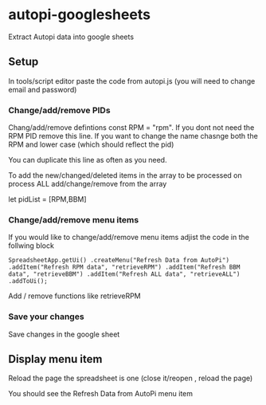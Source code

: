 # autopi-googlesheets
Extract Autopi data into google sheets

## Setup

In tools/script editor paste the code from autopi.js (you will need to change email and password)

### Change/add/remove PIDs

Chang/add/remove defintions const RPM = "rpm". If you dont not need the RPM PID remove this line. If you want to change the name chasnge both the RPM and lower case (which should reflect the pid)

You can duplicate this line as often as you need.

To add the new/changed/deleted items in the array to be processed on process ALL add/change/remove from the array

let pidList = [RPM,BBM]


###  Change/add/remove menu items

If you would like to change/add/remove menu items adjist the code in the follwing block

``SpreadsheetApp.getUi()
  .createMenu("Refresh Data from AutoPi")
  .addItem("Refresh RPM data", "retrieveRPM")
  .addItem("Refresh BBM data", "retrieveBBM")
  .addItem("Refresh ALL data", "retrieveALL")
  .addToUi();``
  
 Add / remove functions like retrieveRPM 
 
 ### Save your changes
 Save changes in the google sheet
 
 ## Display menu item

Reload the page the spreadsheet is one (close it/reopen , reload the page)

You should see the Refresh Data from AutoPi menu item
